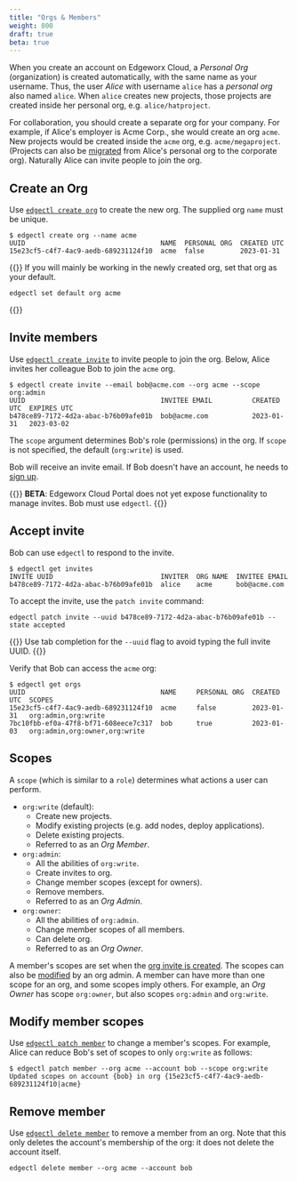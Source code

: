 ```yaml
---
title: "Orgs & Members"
weight: 800
draft: true
beta: true
---
```

When you create an account on Edgeworx Cloud, a _Personal Org_ (organization) is created automatically,
with the same name as your username. Thus, the user _Alice_ with username `alice`
has a _personal org_ also named `alice`. When `alice` creates new projects,
those projects are created inside
her personal org, e.g. `alice/hatproject`.

For collaboration, you should create a separate org for your company.
For example, if Alice's employer is Acme Corp., she would create an org `acme`. New
projects would be created inside the `acme` org, e.g. `acme/megaproject`. (Projects can also be
[migrated](docs/cloud/migrate-project/) from Alice's personal org to the corporate org).
Naturally Alice can invite people to join the org.

## Create an Org

Use [`edgectl create org`](/docs/cloud/edgectl/create-org) to create the new org.
The supplied org `name` must be unique.

```shell
$ edgectl create org --name acme
UUID                                  NAME  PERSONAL ORG  CREATED UTC
15e23cf5-c4f7-4ac9-aedb-689231124f10  acme  false         2023-01-31
```

{{<info>}}
If you will mainly be working in the newly created org, set that org
as your default.

```shell
edgectl set default org acme
```

{{</info>}}

## Invite members

Use [`edgectl create invite`](/docs/cloud/edgectl/create-invite) to invite people
to join the org. Below, Alice invites her colleague Bob to join the `acme` org.

```shell
$ edgectl create invite --email bob@acme.com --org acme --scope org:admin
UUID                                  INVITEE EMAIL          CREATED UTC  EXPIRES UTC
b478ce89-7172-4d2a-abac-b76b09afe01b  bob@acme.com           2023-01-31   2023-03-02
```

The `scope` argument determines Bob's role (permissions) in the org. If `scope` is
not specified, the default (`org:write`) is used.

Bob will receive an invite email. If Bob doesn't have an account, he needs
to [sign up](https://cloud.darcy.ai).

{{<warning>}}
**BETA**: Edgeworx Cloud Portal does not yet expose functionality to manage invites. Bob
must use `edgectl`.
{{</warning>}}

## Accept invite

Bob can use `edgectl` to respond to the invite.

```shell
$ edgectl get invites
INVITE UUID                           INVITER  ORG NAME  INVITEE EMAIL
b478ce89-7172-4d2a-abac-b76b09afe01b  alice    acme      bob@acme.com
```

To accept the invite, use the `patch invite` command:

```shell
edgectl patch invite --uuid b478ce89-7172-4d2a-abac-b76b09afe01b --state accepted
```

{{<info>}}
Use tab completion for the `--uuid` flag to avoid typing the full invite UUID.
{{</info>}}

Verify that Bob can access the `acme` org:

```shell
$ edgectl get orgs
UUID                                  NAME     PERSONAL ORG  CREATED UTC  SCOPES
15e23cf5-c4f7-4ac9-aedb-689231124f10  acme     false         2023-01-31   org:admin,org:write
7bc10fbb-ef0a-47f8-bf71-608eece7c317  bob      true          2023-01-03   org:admin,org:owner,org:write
```

## Scopes

A `scope` (which is similar to a `role`) determines what
actions a user can perform.

- `org:write` (default):
  - Create new projects.
  - Modify existing projects (e.g. add nodes, deploy applications).
  - Delete existing projects.
  - Referred to as an _Org Member_.
- `org:admin`:
  - All the abilities of `org:write`.
  - Create invites to org.
  - Change member scopes (except for owners).
  - Remove members.
  - Referred to as an _Org Admin_.
- `org:owner`:
  - All the abilities of `org:admin`.
  - Change member scopes of all members.
  - Can delete org.
  - Referred to as an _Org Owner_.

A member's scopes are set when the [org invite is created](/docs/cloud/edgectl/create-invite).
The scopes can also be [modified](/docs/cloud/edgectl/patch-member/) by an org admin. A member
can have more than one scope for an org, and some scopes imply others. For example,
an _Org Owner_ has scope `org:owner`, but also scopes `org:admin` and `org:write`.

## Modify member scopes

Use [`edgectl patch member`](/docs/cloud/edgectl/patch-member) to change a member's scopes. For example, Alice can
reduce Bob's set of scopes to only `org:write` as follows:

```shell
$ edgectl patch member --org acme --account bob --scope org:write
Updated scopes on account {bob} in org {15e23cf5-c4f7-4ac9-aedb-689231124f10|acme}
```

## Remove member

Use [`edgectl delete member`](/docs/cloud/edgectl/delete-member) to remove a member from an org. Note that this only deletes
the account's membership of the org: it does not delete the account itself.

```shell
edgectl delete member --org acme --account bob
```
